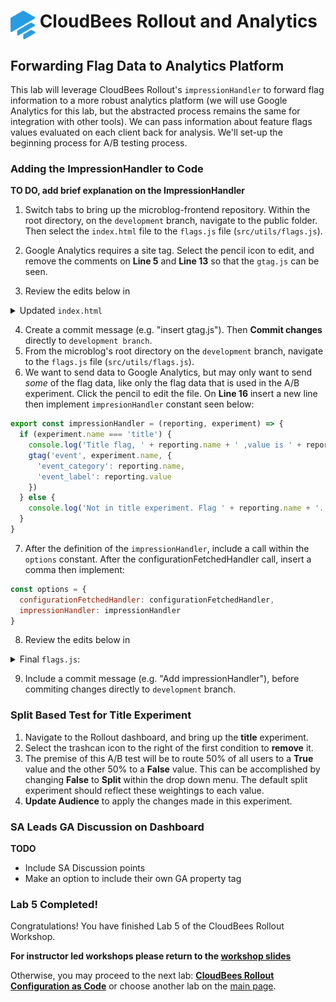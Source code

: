 # <img src="images/Rollout-blue.svg" alt="CloudBees Rollout Logo" width="40" align="top"> CloudBees Rollout and Analytics

## Forwarding Flag Data to Analytics Platform
This lab will leverage CloudBees Rollout's `impressionHandler` to forward flag information to a more robust analytics platform (we will use Google Analytics for this lab, but the abstracted process remains the same for integration with other tools). We can pass information about feature flags values evaluated on each client back for analysis. We'll set-up the beginning process for A/B testing process.


### Adding the ImpressionHandler to Code
**TO DO, add brief explanation on the ImpressionHandler**

1. Switch tabs to bring up the microblog-frontend repository. Within the root directory, on the `development` branch, navigate to the public folder. Then select the `index.html` file to the `flags.js` file (`src/utils/flags.js`).
2. Google Analytics requires a site tag. Select the pencil icon to edit, and remove the comments on **Line 5** and **Line 13** so that the `gtag.js` can be seen.

3. Review the edits below in
<details><summary>Updated <code>index.html</code></summary>

```html
<!DOCTYPE html>
<html lang="en">
<head>
    <!-- Global site tag (gtag.js) - Google Analytics -->
    <script async src="https://www.googletagmanager.com/gtag/js?id=UA-165275127-1"></script>
    <script>
        window.dataLayer = window.dataLayer || [];
        function gtag(){dataLayer.push(arguments);}
        gtag('js', new Date());
        gtag('config', 'UA-165275127-1');
    </script>
    <meta charset="utf-8">
    <meta http-equiv="X-UA-Compatible" content="IE=edge">
    <meta name="viewport" content="width=device-width,initial-scale=1.0">
    <link rel="icon" href="<%= BASE_URL %>favicon.ico">
    <title>microblog</title>
    <link rel="stylesheet" href="https://use.fontawesome.com/releases/v5.2.0/css/all.css">
</head>
<body>
<noscript>
    <strong>We're sorry but microblog-frontend doesn't work properly without JavaScript enabled. Please enable it to
        continue.</strong>
</noscript>
<div id="app"></div>
<!-- built files will be auto injected -->
</body>
</html>

```
</details>

4. Create a commit message (e.g. "insert gtag.js"). Then **Commit changes** directly to `development branch`.
5. From the microblog's root directory on the `development` branch, navigate to the `flags.js` file (`src/utils/flags.js`).
6. We want to send data to Google Analytics, but may only want to send _some_ of the flag data, like only the flag data that is used in the A/B experiment. Click the pencil to edit the file. On **Line 16** insert a new line then implement `impresionHandler` constant seen below:
```javascript
export const impressionHandler = (reporting, experiment) => {
  if (experiment.name === 'title') {
    console.log('Title flag, ' + reporting.name + ' ,value is ' + reporting.value)
    gtag('event', experiment.name, {
      'event_category': reporting.name,
      'event_label': reporting.value
    })
  } else {
    console.log('Not in title experiment. Flag ' + reporting.name + '. default value ' + reporting.value + ' was used')
  }
}
```

7. After the definition of the `impressionHandler`, include a call within the `options` constant. After the configurationFetchedHandler call, insert a comma then implement:
```javascript
const options = {
  configurationFetchedHandler: configurationFetchedHandler,
  impressionHandler: impressionHandler
}
```

8. Review the edits below in
<details><summary>Final <code>flags.js</code>:</summary>

```javascript
import Rox from 'rox-browser'
import { store } from '../store'
import { betaAccess } from './users'

export const Flags = {
  sidebar: new Rox.Flag(false)
};

export const configurationFetchedHandler = fetcherResults => {
  if (fetcherResults.hasChanges && fetcherResults.fetcherStatus === 'APPLIED_FROM_NETWORK') {
    window.location.reload(false)
  }
};

export const impressionHandler = (reporting, experiment) => {
  if (experiment.name === 'title') {
    console.log('Title flag, ' + reporting.name + ' ,value is ' + reporting.value)
    gtag('event', experiment.name, {
      'event_category': reporting.name,
      'event_label': reporting.value
    })
  } else {
    console.log('Not in title experiment. Flag ' + reporting.name + '. default value ' + reporting.value + ' was used')
  }
};

const options = {
  configurationFetchedHandler: configurationFetchedHandler,
  impressionHandler: impressionHandler
};

Rox.setCustomBooleanProperty('isLoggedIn', store.getters.isLoggedIn);
Rox.setCustomBooleanProperty('isBetaUser', betaAccess())

Rox.register('default', Flags);
Rox.setup(process.env.VUE_APP_ROLLOUT_KEY, options);
  
```
</details>

9. Include a commit message (e.g. "Add impressionHandler"), before commiting changes directly to `development` branch.

### Split Based Test for Title Experiment

1. Navigate to the Rollout dashboard, and bring up the **title** experiment.
2. Select the trashcan icon to the right of the first condition to **remove** it.
3. The premise of this A/B test will be to route 50% of all users to a **True** value and the other 50% to a **False** value. This can be accomplished by changing **False** to **Split** within the drop down menu. The default split experiment should reflect these weightings to each value.
4. **Update Audience** to apply the changes made in this experiment.

### SA Leads GA Discussion on Dashboard


**TODO**
* Include SA Discussion points
* Make an option to include their own GA property tag

### Lab 5 Completed!
Congratulations! You have finished Lab 5 of the CloudBees Rollout Workshop.

**For instructor led workshops please return to the [workshop slides](https://cloudbees-days.github.io/core-rollout-flow-workshop/rollout/#30)**

Otherwise, you may proceed to the next lab: [**CloudBees Rollout Configuration as Code**](../rollout-cac/rollout-cac.md) or choose another lab on the [main page](../../README.md#workshop-labs).
